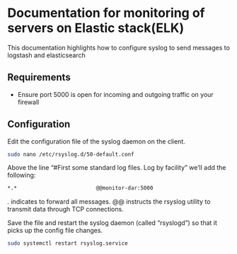 # Documentation for monitoring of servers on Elastic stack(ELK)

This documentation highlights how to configure syslog to send messages to logstash and elasticsearch

## Requirements

- Ensure port 5000 is open for incoming and outgoing traffic on your firewall



## Configuration

 Edit the configuration file of the syslog daemon on the client.
   
   ```bash
   sudo nano /etc/rsyslog.d/50-default.conf
   ```
   

 Above the line “#First some standard log files. Log by facility” we’ll add the following:
   ```bash
   *.*                         @@monitor-dar:5000
   ```

 *.* indicates to forward all messages. @@  instructs the rsyslog utility to transmit data through TCP connections.

 Save the file and restart the syslog daemon (called “rsyslogd”) so that it picks up the config file changes.
   ```bash
   sudo systemctl restart rsyslog.service
   ```
